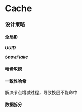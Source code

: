 # Cache

### 设计策略

#### 全局ID

***UUID***

***SnowFlake***

#### 哈希取模

#### 一致性哈希

解决节点增减过程，导致换层不能命中

#### 数据拆分
